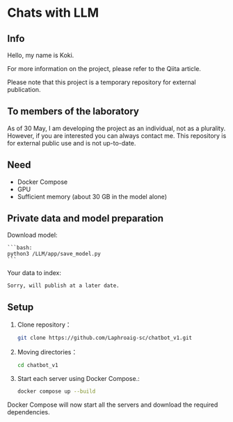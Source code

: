 # Chats with LLM

<!-- ![OVERALL_IMG](image/Overall.png "OVERALL") -->

## Info

Hello, my name is Koki.

For more information on the project, please refer to the Qiita article. 

Please note that this project is a temporary repository for external publication.

## To members of the laboratory

As of 30 May, I am developing the project as an individual, not as a plurality. However, if you are interested you can always contact me. This repository is for external public use and is not up-to-date.

## Need

- Docker Compose
- GPU
- Sufficient memory (about 30 GB in the model alone)

## Private data and model preparation

Download model:

    ```bash:
    python3 /LLM/app/save_model.py
    ```

Your data to index:

    Sorry, will publish at a later date.

## Setup

1. Clone repository：

    ```bash
    git clone https://github.com/Laphroaig-sc/chatbot_v1.git
    ```

2. Moving directories：

    ```bash
    cd chatbot_v1
    ```

3. Start each server using Docker Compose.:

    ```bash
    docker compose up --build
    ```

Docker Compose will now start all the servers and download the required dependencies.

